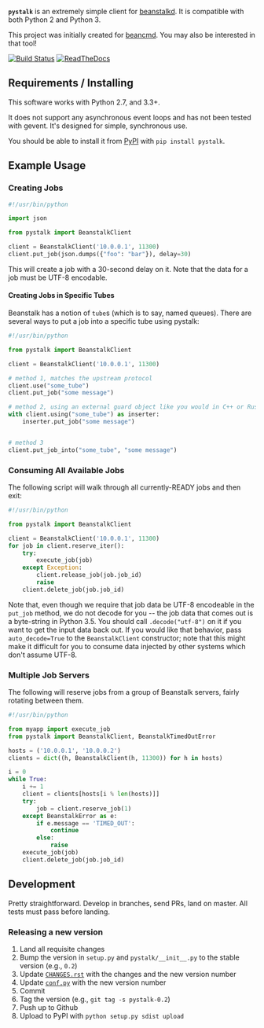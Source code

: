 **`pystalk`** is an extremely simple client for [beanstalkd](http://kr.github.io/beanstalkd/). It is
compatible with both Python 2 and Python 3.

This project was initially created for [beancmd](https://github.com/EasyPost/beancmd). You may also be interested in that tool!

[![Build Status](https://travis-ci.com/EasyPost/pystalk.svg?branch=master)](https://travis-ci.com/EasyPost/pystalk)
[![ReadTheDocs](https://readthedocs.org/projects/pip/badge/?version=latest)](http://pystalk.readthedocs.io/en/latest/)

## Requirements / Installing

This software works with Python 2.7, and 3.3+.

It does not support any asynchronous event loops and has not been tested with gevent. It's designed for simple,
synchronous use.

You should be able to install it from [PyPI](https://pypi.python.org) with `pip install pystalk`.

## Example Usage

### Creating Jobs

```python
#!/usr/bin/python

import json

from pystalk import BeanstalkClient

client = BeanstalkClient('10.0.0.1', 11300)
client.put_job(json.dumps({"foo": "bar"}), delay=30)
```

This will create a job with a 30-second delay on it. Note that the data for a job must be UTF-8 encodable.

#### Creating Jobs in Specific Tubes

Beanstalk has a notion of `tube`s (which is to say, named queues). There are several ways to put a
job into a specific tube using pystalk:

```python
#!/usr/bin/python

from pystalk import BeanstalkClient

client = BeanstalkClient('10.0.0.1', 11300)

# method 1, matches the upstream protocol
client.use("some_tube")
client.put_job("some message")

# method 2, using an external guard object like you would in C++ or Rust
with client.using("some_tube") as inserter:
    inserter.put_job("some message")


# method 3
client.put_job_into("some_tube", "some message")
```

### Consuming All Available Jobs

The following script will walk through all currently-READY jobs and then exit:

```python
#!/usr/bin/python

from pystalk import BeanstalkClient

client = BeanstalkClient('10.0.0.1', 11300)
for job in client.reserve_iter():
    try:
        execute_job(job)
    except Exception:
        client.release_job(job.job_id)
        raise
    client.delete_job(job.job_id)
```

Note that, even though we require that job data be UTF-8 encodeable in the `put_job` method, we do not decode for you -- the job data that comes out is a byte-string in Python 3.5. You should call `.decode("utf-8")` on it if you want to get the input data back out. If you would like that behavior, pass `auto_decode=True` to the `BeanstalkClient` constructor; note that this might make it difficult for you to consume data injected by other systems which don't assume UTF-8.

### Multiple Job Servers

The following will reserve jobs from a group of Beanstalk servers, fairly rotating between them.

```python
#!/usr/bin/python

from myapp import execute_job
from pystalk import BeanstalkClient, BeanstalkTimedOutError

hosts = ('10.0.0.1', '10.0.0.2')
clients = dict((h, BeanstalkClient(h, 11300)) for h in hosts)

i = 0
while True:
    i += 1
    client = clients[hosts[i % len(hosts)]]
    try:
        job = client.reserve_job(1)
    except BeanstalkError as e:
        if e.message == 'TIMED_OUT':
            continue
        else:
            raise
    execute_job(job)
    client.delete_job(job.job_id)
```

## Development

Pretty straightforward. Develop in branches, send PRs, land on master. All tests must pass before landing.

### Releasing a new version

   1. Land all requisite changes
   1. Bump the version in `setup.py` and `pystalk/__init__.py` to the stable version (e.g., `0.2`)
   1. Update [`CHANGES.rst`](docs/source/CHANGES.rst) with the changes and the new version number
   1. Update [`conf.py`](docs/source/conf.py) with the new version number
   1. Commit
   1. Tag the version (e.g., `git tag -s pystalk-0.2`)
   1. Push up to Github
   1. Upload to PyPI with `python setup.py sdist upload`
